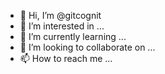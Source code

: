 - 👋 Hi, I’m @gitcognit
- 👀 I’m interested in ...
- 🌱 I’m currently learning ...
- 💞️ I’m looking to collaborate on ...
- 📫 How to reach me ...

<!---
gitcognit/gitcognit is a ✨ special ✨ repository because its `README.md` (this file) appears on your GitHub profile.
You can click the Preview link to take a look at your changes.
--->
